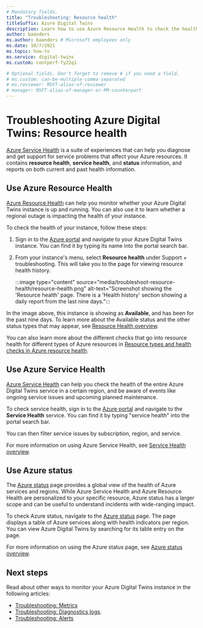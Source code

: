 ```yaml
---
# Mandatory fields.
title: "Troubleshooting: Resource health"
titleSuffix: Azure Digital Twins
description: Learn how to use Azure Resource Health to check the health of your Azure Digital Twins instance.
author: baanders
ms.author: baanders # Microsoft employees only
ms.date: 10/7/2021
ms.topic: how-to
ms.service: digital-twins
ms.custom: contperf-fy22q1

# Optional fields. Don't forget to remove # if you need a field.
# ms.custom: can-be-multiple-comma-separated
# ms.reviewer: MSFT-alias-of-reviewer
# manager: MSFT-alias-of-manager-or-PM-counterpart
---
```


# Troubleshooting Azure Digital Twins: Resource health

[Azure Service Health](../service-health/index.yml) is a suite of experiences that can help you diagnose and get support for service problems that affect your Azure resources. It contains **resource health**, **service health**, and **status** information, and reports on both current and past health information.

## Use Azure Resource Health

[Azure Resource Health](../service-health/resource-health-overview.md) can help you monitor whether your Azure Digital Twins instance is up and running. You can also use it to learn whether a regional outage is impacting the health of your instance.

To check the health of your instance, follow these steps:

1. Sign in to the [Azure portal](https://portal.azure.com) and navigate to your Azure Digital Twins instance. You can find it by typing its name into the portal search bar. 

2. From your instance's menu, select **Resource health** under Support + troubleshooting. This will take you to the page for viewing resource health history. 

    :::image type="content" source="media/troubleshoot-resource-health/resource-health.png" alt-text="Screenshot showing the 'Resource health' page. There is a 'Health history' section showing a daily report from the last nine days.":::

In the image above, this instance is showing as **Available**, and has been for the past nine days. To learn more about the Available status and the other status types that may appear, see [Resource Health overview](../service-health/resource-health-overview.md).

You can also learn more about the different checks that go into resource health for different types of Azure resources in [Resource types and health checks in Azure resource health](../service-health/resource-health-checks-resource-types.md).

## Use Azure Service Health

[Azure Service Health](../service-health/service-health-overview.md) can help you check the health of the entire Azure Digital Twins service in a certain region, and be aware of events like ongoing service issues and upcoming planned maintenance.

To check service health, sign in to the [Azure portal](https://portal.azure.com) and navigate to the **Service Health** service. You can find it by typing "service health" into the portal search bar. 

You can then filter service issues by subscription, region, and service.

For more information on using Azure Service Health, see [Service Health overview](../service-health/service-health-overview.md).

## Use Azure status

The [Azure status](../service-health/azure-status-overview.md) page provides a global view of the health of Azure services and regions. While Azure Service Health and Azure Resource Health are personalized to your specific resource, Azure status has a larger scope and can be useful to understand incidents with wide-ranging impact.

To check Azure status, navigate to the [Azure status](https://status.azure.com/status/) page. The page displays a table of Azure services along with health indicators per region. You can view Azure Digital Twins by searching for its table entry on the page.

For more information on using the Azure status page, see [Azure status overview](../service-health/azure-status-overview.md).

## Next steps

Read about other ways to monitor your Azure Digital Twins instance in the following articles:
* [Troubleshooting: Metrics](troubleshoot-metrics.md)
* [Troubleshooting: Diagnostics logs](troubleshoot-diagnostics.md).
* [Troubleshooting: Alerts](troubleshoot-alerts.md)

